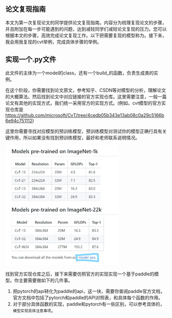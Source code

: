 ## 论文复现指南
本文为第一次复现论文的同学提供论文复现指南。内容分为梳理复现论文的步骤，并且附加在每一步可能遇到的问题，达到减轻同学们减轻论文复现的压力。您可以根据本文的步骤，高效完成论文复现工作。以下把需要复现的模型称为<model>。接下来，我会用我复现的cvt举例，完成具体步骤的举例。
## 实现一个<model>.py文件
此文件的主体为一个model的class，还有一个build_<model>的函数，负责生成<model>类的实例。

在这个阶段，你需要找到论文原文，参考知乎、CSDN等对模型的分析，理解论文的大概算法。然后找到论文中对应链接的官方实现仓库。这里需要注意，一般一篇论文有其他的实现方式，我们统一采用官方的实现方式。(例如，cvt模型的官方实现仓库是<https://github.com/microsoft/CvT/tree/4cedb05b343e13ab08c0a29c5166b6e94c751112>)

这里你需要寻找对应模型的预训练模型，预训练模型对测试你的模型正确行具有关键作用，所以如果没有找到预训练模型，最好和老师联系说明情况。

<img src='./picture/modeZoo.jpg' style="width:70%;height:70%">

找到官方实现仓库之后，接下来需要仿照官方的实现实现一个基于paddle的模型。你主要需要做如下的几件事。

1. 把pytorch的api转化为paddle的api，这一块，需要你查阅paddle官方文档，官方文档中包括了pytorch和paddle的API对照表，和具体每个函数的作用。
2. 对于部分具体函数的实现，paddle和pytorch有一些区别，可以参考具体的，`模型实现具体注意事项`。

